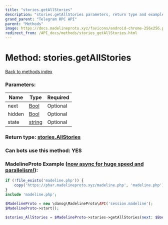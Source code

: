```yaml
---
title: "stories.getAllStories"
description: "stories.getAllStories parameters, return type and example"
grand_parent: "Telegram RPC API"
parent: "Methods"
image: https://docs.madelineproto.xyz/favicons/android-chrome-256x256.png
redirect_from: /API_docs/methods/stories_getAllStories.html
---
```

# Method: stories.getAllStories
[Back to methods index](index.html)



### Parameters:

| Name     |    Type       | Required |
|----------|---------------|----------|
|next|[Bool](/API_docs/types/Bool.html) | Optional|
|hidden|[Bool](/API_docs/types/Bool.html) | Optional|
|state|[string](/API_docs/types/string.html) | Optional|


### Return type: [stories.AllStories](/API_docs/types/stories.AllStories.html)

### Can bots use this method: **YES**


### MadelineProto Example ([now async for huge speed and parallelism!](https://docs.madelineproto.xyz/docs/ASYNC.html)):


```php
if (!file_exists('madeline.php')) {
    copy('https://phar.madelineproto.xyz/madeline.php', 'madeline.php');
}
include 'madeline.php';

$MadelineProto = new \danog\MadelineProto\API('session.madeline');
$MadelineProto->start();

$stories_AllStories = $MadelineProto->stories->getAllStories(next: $Bool, hidden: $Bool, state: 'string', );
```

